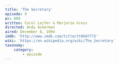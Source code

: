 ```yaml
---
title: 'The Secretary'
episode: 9
pc: 609
written: Carol Leifer & Marjorie Gross
directed: Andy Ackerman
aired: December 8, 1994
imdb: 'http://www.imdb.com/title/tt0697772'
wiki: 'https://en.wikipedia.org/wiki/The_Secretary'
taxonomy:
    category:
        - episode
---
```


